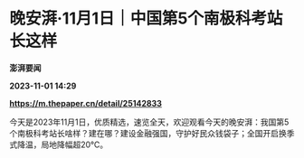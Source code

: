 # 晚安湃·11月1日｜中国第5个南极科考站长这样
**澎湃要闻**

**2023-11-01 14:29**

**https://m.thepaper.cn/detail/25142833**

今天是2023年11月1日，优质精选，速览全天，欢迎观看今天的晚安湃：我国第5个南极科考站长啥样？建在哪？建设金融强国，守护好民众钱袋子；全国开启换季式降温，局地降幅超20℃。